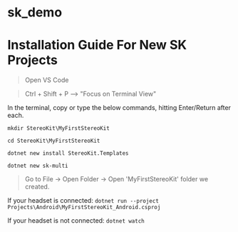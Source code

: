 # sk_demo
 

# Installation Guide For New SK Projects

> Open VS Code

> Ctrl + Shift + P --> "Focus on Terminal View"

In the terminal, copy or type the below commands, hitting Enter/Return after each.

`mkdir StereoKit\MyFirstStereoKit`

`cd StereoKit\MyFirstStereoKit`

`dotnet new install StereoKit.Templates`

`dotnet new sk-multi`

> Go to File -> Open Folder -> Open 'MyFirstStereoKit' folder we created.

If your headset is connected:
`dotnet run --project Projects\Android\MyFirstStereoKit_Android.csproj` 

If your headset is not connected:
`dotnet watch`


